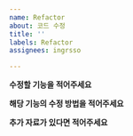 ```yaml
---
name: Refactor
about: 코드 수정
title: ''
labels: Refactor
assignees: ingrsso

---
```


**수정할 기능을 적어주세요**
> 

**해당 기능의 수정 방법을 적어주세요**
> 

**추가 자료가 있다면 적어주세요**
> 
